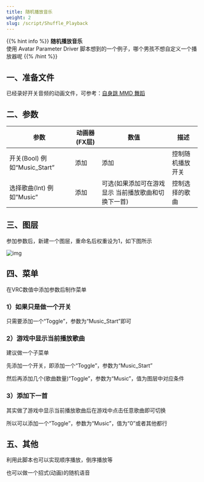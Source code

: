 ```yaml
---
title: 随机播放音乐
weight: 2
slug: /script/Shuffle_Playback
---
```


{{% hint info %}}
**随机播放音乐**  
使用 Avatar Parameter Driver 脚本想到的一个例子，哪个男孩不想自定义一个播放器呢
{{% /hint %}}

## 一、准备文件

已经录好开关音频的动画文件，可参考：[自身跳 MMD 舞蹈](/script/self_mmd/#%E4%BA%8C%E5%88%B6%E4%BD%9C%E9%9F%B3%E4%B9%90%E5%BC%80%E5%85%B3)

## 二、参数

| 参数                         | 动画器(FX层) | 数值                                                | 描述             |
| ---------------------------- | ------------ | --------------------------------------------------- | ---------------- |
| 开关(Bool) 例如“Music_Start” | 添加         | 添加                                                | 控制随机播放开关 |
| 选择歌曲(Int) 例如”Music”    | 添加         | 可选(如果添加可在游戏显示 当前播放歌曲和切换下一首) | 控制选择的歌曲   |

## 三、图层

参加参数后，新建一个图层，重命名后权重设为1，如下图所示

![img](https://jsd.cdn.zzko.cn/gh/yexca/picx-images-hosting@master/2022-VRChat/04-随机音乐/image.70l2gvlag0s0.webp)

## 四、菜单

在VRC数值中添加参数后制作菜单

### 1）如果只是做一个开关

只需要添加一个“Toggle”，参数为“Music_Start”即可

### 2）游戏中显示当前播放歌曲

建议做一个子菜单

先添加一个开关，即添加一个“Toggle”，参数为“Music_Start”

然后再添加几个(歌曲数量)“Toggle”，参数为“Music”，值为图层中对应条件

### 3）添加下一首

其实做了游戏中显示当前播放歌曲后在游戏中点击任意歌曲即可切换

所以可以添加一个“Toggle”，参数为“Music”，值为“0”或者其他都行

## 五、其他

利用此脚本也可以实现顺序播放，倒序播放等

也可以做一个招式(动画)的随机语音
